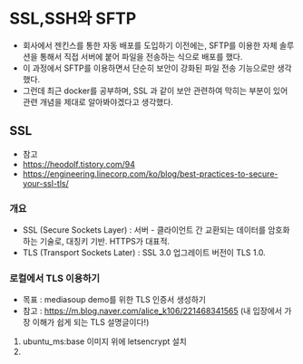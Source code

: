 # SSL,SSH와 SFTP
* 회사에서 젠킨스를 통한 자동 배포를 도입하기 이전에는, SFTP를 이용한 자체 솔루션을 통해서 직접 서버에 붙어 파일을 전송하는 식으로 배포를 했다. 
* 이 과정에서 SFTP를 이용하면서 단순히 보안이 강화된 파일 전송 기능으로만 생각했다.
* 그런데 최근 docker를 공부하며, SSL 과 같이 보안 관련하여 막히는 부분이 있어 관련 개념을 제대로 알아봐야겠다고 생각했다.

## SSL
* 참고
* https://heodolf.tistory.com/94
* https://engineering.linecorp.com/ko/blog/best-practices-to-secure-your-ssl-tls/

### 개요
* SSL (Secure Sockets Layer) : 서버 - 클라이언트 간 교환되는 데이터를 암호화하는 기술로, 대칭키 기반. HTTPS가 대표적.
* TLS (Transport Sockets Later) : SSL 3.0 업그레이트 버전이 TLS 1.0.

### 로컬에서 TLS 이용하기
* 목표 : mediasoup demo를 위한 TLS 인증서 생성하기
* 참고 : https://m.blog.naver.com/alice_k106/221468341565 (내 입장에서 가장 이해가 쉽게 되는 TLS 설명글이다!)
1) ubuntu_ms:base 이미지 위에 letsencrypt 설치
2) 
